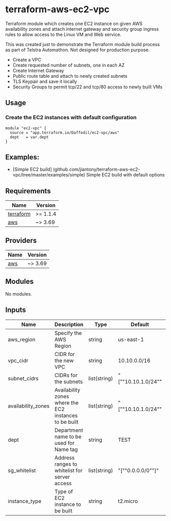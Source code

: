 # terraform-aws-ec2-vpc

Terraform module which creates one EC2 instance on given AWS availability zones and attach internet gateway and security group ingress rules to allow access to the Linux VM and Web service.

This was created just to demonstrate the Terraform module build process as part of Telstra Automathon. Not designed for production purpose.

- Create a VPC
- Create requested number of subnets, one in each AZ
- Create Internet Gateway
- Public route table and attach to newly created subnets
- TLS Keypair and save it locally
- Security Groups to permit tcp/22 and tcp/80 access to newly built VMs

## Usage

### Create the EC2 instances with default configuration

```hcl
module "ec2-vpc" {
  source = "app.terraform.io/Daffodil/ec2-vpc/aws"
  dept   = var.dept
}
```

## Examples:

- [Simple EC2 build] (github.com/jiantony/terraform-aws-ec2-vpc/tree/master/examples/simple) Simple EC2 build with default options

## Requirements

| Name | Version |
|------|---------|
| <a name="requirement_terraform"></a> [terraform](#requirement\_terraform) | >= 1.1.4 |
| <a name="requirement_aws"></a> [aws](#requirement\_aws) | ~> 3.69 |

## Providers

| Name | Version |
|------|---------|
| <a name="provider_aws"></a> [aws](#provider\_aws) | ~> 3.69 |

## Modules

No modules.

## Inputs
| Name | Description | Type | Default | Required |
|------|-------------|------|---------|:--------:|
|aws_region|Specify the AWS Region|string|us-east-1|no|
|vpc_cidr|CIDR for the new VPC|string|10.10.0.0/16|no|
|subnet_cidrs|CIDRs for the subnets|list(string)|"[""10.10.1.0/24""| ""10.10.2.0/24""| ""10.10.3.0/24""]"|no|
|availability_zones|Availability zones where the EC2 instances to be built|list(string)|"[""10.10.1.0/24""| ""10.10.2.0/24""| ""10.10.3.0/24""]"|no|
|dept|Department name to be used for Name tag|string|TEST|no|
|sg_whitelist|Address ranges to whitelist for server access|list(string)|"[""0.0.0.0/0""]"|no|
|instance_type|Type of EC2 instance to be built|string|t2.micro|no|
